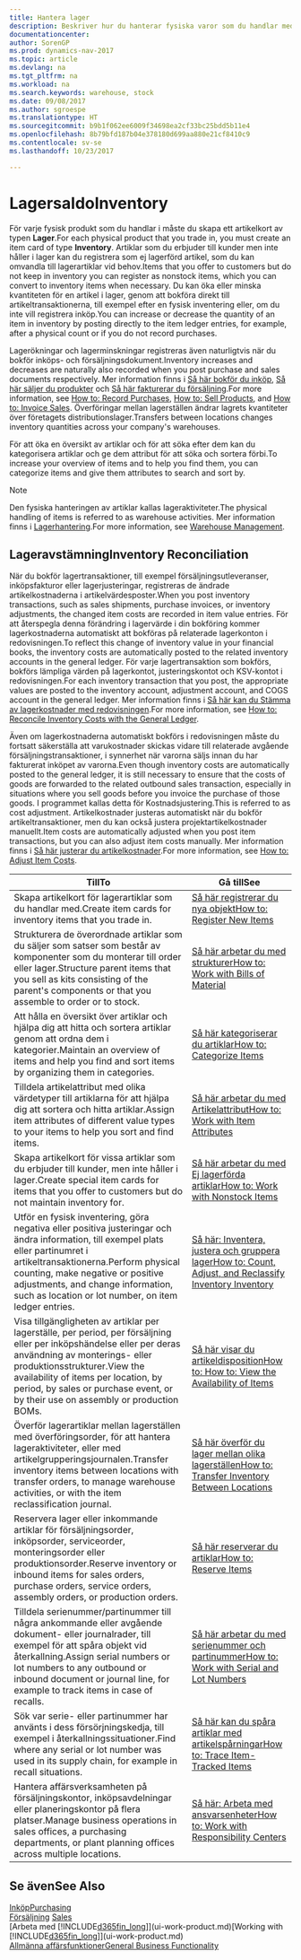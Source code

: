 ```yaml
---
title: Hantera lager
description: Beskriver hur du hanterar fysiska varor som du handlar med, till exempel hantering av lager i distributionslagret.
documentationcenter: 
author: SorenGP
ms.prod: dynamics-nav-2017
ms.topic: article
ms.devlang: na
ms.tgt_pltfrm: na
ms.workload: na
ms.search.keywords: warehouse, stock
ms.date: 09/08/2017
ms.author: sgroespe
ms.translationtype: HT
ms.sourcegitcommit: b9b1f062ee6009f34698ea2cf33bc25bdd5b11e4
ms.openlocfilehash: 8b79bfd187b04e378180d699aa880e21cf8410c9
ms.contentlocale: sv-se
ms.lasthandoff: 10/23/2017

---
```


# <a name="inventory"></a><span data-ttu-id="c0d66-103">Lagersaldo</span><span class="sxs-lookup"><span data-stu-id="c0d66-103">Inventory</span></span>
<span data-ttu-id="c0d66-104">För varje fysisk produkt som du handlar i måste du skapa ett artikelkort av typen **Lager**.</span><span class="sxs-lookup"><span data-stu-id="c0d66-104">For each physical product that you trade in, you must create an item card of type **Inventory**.</span></span> <span data-ttu-id="c0d66-105">Artiklar som du erbjuder till kunder men inte håller i lager kan du registrera som ej lagerförd artikel, som du kan omvandla till lagerartiklar vid behov.</span><span class="sxs-lookup"><span data-stu-id="c0d66-105">Items that you offer to customers but do not keep in inventory you can register as nonstock items, which you can convert to inventory items when necessary.</span></span> <span data-ttu-id="c0d66-106">Du kan öka eller minska kvantiteten för en artikel i lager, genom att bokföra direkt till artikeltransaktionerna, till exempel efter en fysisk inventering eller, om du inte vill registrera inköp.</span><span class="sxs-lookup"><span data-stu-id="c0d66-106">You can increase or decrease the quantity of an item in inventory by posting directly to the item ledger entries, for example, after a physical count or if you do not record purchases.</span></span>

<span data-ttu-id="c0d66-107">Lagerökningar och lagerminskningar registreras även naturligtvis när du bokför inköps- och försäljningsdokument.</span><span class="sxs-lookup"><span data-stu-id="c0d66-107">Inventory increases and decreases are naturally also recorded when you post purchase and sales documents respectively.</span></span> <span data-ttu-id="c0d66-108">Mer information finns i [Så här bokför du inköp](purchasing-how-record-purchases.md), [Så här säljer du produkter](sales-how-sell-products.md) och [Så här fakturerar du försäljning](sales-how-invoice-sales.md).</span><span class="sxs-lookup"><span data-stu-id="c0d66-108">For more information, see [How to: Record Purchases](purchasing-how-record-purchases.md), [How to: Sell Products](sales-how-sell-products.md), and [How to: Invoice Sales](sales-how-invoice-sales.md).</span></span> <span data-ttu-id="c0d66-109">Överföringar mellan lagerställen ändrar lagrets kvantiteter över företagets distributionslager.</span><span class="sxs-lookup"><span data-stu-id="c0d66-109">Transfers between locations changes inventory quantities across your company's warehouses.</span></span>   

<span data-ttu-id="c0d66-110">För att öka en översikt av artiklar och för att söka efter dem kan du kategorisera artiklar och ge dem attribut för att söka och sortera förbi.</span><span class="sxs-lookup"><span data-stu-id="c0d66-110">To increase your overview of items and to help you find them, you can categorize items and give them attributes to search and sort by.</span></span>

> [!NOTE]
> <span data-ttu-id="c0d66-111">Den fysiska hanteringen av artiklar kallas lageraktiviteter.</span><span class="sxs-lookup"><span data-stu-id="c0d66-111">The physical handling of items is referred to as warehouse activities.</span></span> <span data-ttu-id="c0d66-112">Mer information finns i [Lagerhantering](warehouse-manage-warehouse.md).</span><span class="sxs-lookup"><span data-stu-id="c0d66-112">For more information, see [Warehouse Management](warehouse-manage-warehouse.md).</span></span>

## <a name="inventory-reconciliation"></a><span data-ttu-id="c0d66-113">Lageravstämning</span><span class="sxs-lookup"><span data-stu-id="c0d66-113">Inventory Reconciliation</span></span>
<span data-ttu-id="c0d66-114">När du bokför lagertransaktioner, till exempel försäljningsutleveranser, inköpsfakturor eller lagerjusteringar, registreras de ändrade artikelkostnaderna i artikelvärdesposter.</span><span class="sxs-lookup"><span data-stu-id="c0d66-114">When you post inventory transactions, such as sales shipments, purchase invoices, or inventory adjustments, the changed item costs are recorded in item value entries.</span></span> <span data-ttu-id="c0d66-115">För att återspegla denna förändring i lagervärde i din bokföring kommer lagerkostnaderna automatiskt att bokföras på relaterade lagerkonton i redovisningen.</span><span class="sxs-lookup"><span data-stu-id="c0d66-115">To reflect this change of inventory value in your financial books, the inventory costs are automatically posted to the related inventory accounts in the general ledger.</span></span> <span data-ttu-id="c0d66-116">För varje lagertransaktion som bokförs, bokförs lämpliga värden på lagerkontot, justeringskontot och KSV-kontot i redovisningen.</span><span class="sxs-lookup"><span data-stu-id="c0d66-116">For each inventory transaction that you post, the appropriate values are posted to the inventory account, adjustment account, and COGS account in the general ledger.</span></span> <span data-ttu-id="c0d66-117">Mer information finns i [Så här kan du Stämma av lagerkostnader med redovisningen](finance-how-to-post-inventory-costs-to-the-general-ledger.md).</span><span class="sxs-lookup"><span data-stu-id="c0d66-117">For more information, see [How to: Reconcile Inventory Costs with the General Ledger](finance-how-to-post-inventory-costs-to-the-general-ledger.md).</span></span>

<span data-ttu-id="c0d66-118">Även om lagerkostnaderna automatiskt bokförs i redovisningen måste du fortsatt säkerställa att varukostnader skickas vidare till relaterade avgående försäljningstransaktioner, i synnerhet när varorna säljs innan du har fakturerat inköpet av varorna.</span><span class="sxs-lookup"><span data-stu-id="c0d66-118">Even though inventory costs are automatically posted to the general ledger, it is still necessary to ensure that the costs of goods are forwarded to the related outbound sales transaction, especially in situations where you sell goods before you invoice the purchase of those goods.</span></span> <span data-ttu-id="c0d66-119">I programmet kallas detta för Kostnadsjustering.</span><span class="sxs-lookup"><span data-stu-id="c0d66-119">This is referred to as cost adjustment.</span></span> <span data-ttu-id="c0d66-120">Artikelkostnader justeras automatiskt när du bokför artikeltransaktioner, men du kan också justera projektartikelkostnader manuellt.</span><span class="sxs-lookup"><span data-stu-id="c0d66-120">Item costs are automatically adjusted when you post item transactions, but you can also adjust item costs manually.</span></span> <span data-ttu-id="c0d66-121">Mer information finns i [Så här justerar du artikelkostnader](inventory-how-adjust-item-costs.md).</span><span class="sxs-lookup"><span data-stu-id="c0d66-121">For more information, see [How to: Adjust Item Costs](inventory-how-adjust-item-costs.md).</span></span>

|<span data-ttu-id="c0d66-122">Till</span><span class="sxs-lookup"><span data-stu-id="c0d66-122">To</span></span> |<span data-ttu-id="c0d66-123">Gå till</span><span class="sxs-lookup"><span data-stu-id="c0d66-123">See</span></span> |
|---|----|
|<span data-ttu-id="c0d66-124">Skapa artikelkort för lagerartiklar som du handlar med.</span><span class="sxs-lookup"><span data-stu-id="c0d66-124">Create item cards for inventory items that you trade in.</span></span>|[<span data-ttu-id="c0d66-125">Så här registrerar du nya objekt</span><span class="sxs-lookup"><span data-stu-id="c0d66-125">How to: Register New Items</span></span>](inventory-how-register-new-items.md)|
|<span data-ttu-id="c0d66-126">Strukturera de överordnade artiklar som du säljer som satser som består av komponenter som du monterar till order eller lager.</span><span class="sxs-lookup"><span data-stu-id="c0d66-126">Structure parent items that you sell as kits consisting of the parent's components or that you assemble to order or to stock.</span></span>|[<span data-ttu-id="c0d66-127">Så här arbetar du med strukturer</span><span class="sxs-lookup"><span data-stu-id="c0d66-127">How to: Work with Bills of Material</span></span>](inventory-how-work-BOMs.md)|
|<span data-ttu-id="c0d66-128">Att hålla en översikt över artiklar och hjälpa dig att hitta och sortera artiklar genom att ordna dem i kategorier.</span><span class="sxs-lookup"><span data-stu-id="c0d66-128">Maintain an overview of items and help you find and sort items by organizing them in categories.</span></span>|[<span data-ttu-id="c0d66-129">Så här kategoriserar du artiklar</span><span class="sxs-lookup"><span data-stu-id="c0d66-129">How to: Categorize Items</span></span>](inventory-how-categorize-items.md)|
|<span data-ttu-id="c0d66-130">Tilldela artikelattribut med olika värdetyper till artiklarna för att hjälpa dig att sortera och hitta artiklar.</span><span class="sxs-lookup"><span data-stu-id="c0d66-130">Assign item attributes of different value types to your items to help you sort and find items.</span></span>|[<span data-ttu-id="c0d66-131">Så här arbetar du med Artikelattribut</span><span class="sxs-lookup"><span data-stu-id="c0d66-131">How to: Work with Item Attributes</span></span>](inventory-how-work-item-attributes.md)|
|<span data-ttu-id="c0d66-132">Skapa artikelkort för vissa artiklar som du erbjuder till kunder, men inte håller i lager.</span><span class="sxs-lookup"><span data-stu-id="c0d66-132">Create special item cards for items that you offer to customers but do not maintain inventory for.</span></span>|[<span data-ttu-id="c0d66-133">Så här arbetar du med Ej lagerförda artiklar</span><span class="sxs-lookup"><span data-stu-id="c0d66-133">How to: Work with Nonstock Items</span></span>](inventory-how-work-nonstock-items.md)|
|<span data-ttu-id="c0d66-134">Utför en fysisk inventering, göra negativa eller positiva justeringar och ändra information, till exempel plats eller partinumret i artikeltransaktionerna.</span><span class="sxs-lookup"><span data-stu-id="c0d66-134">Perform physical counting, make negative or positive adjustments, and change information, such as location or lot number, on item ledger entries.</span></span>|[<span data-ttu-id="c0d66-135">Så här: Inventera, justera och gruppera lager</span><span class="sxs-lookup"><span data-stu-id="c0d66-135">How to: Count, Adjust, and Reclassify Inventory Inventory</span></span>](inventory-how-count-adjust-reclassify.md)|
|<span data-ttu-id="c0d66-136">Visa tillgängligheten av artiklar per lagerställe, per period, per försäljning eller per inköpshändelse eller per deras användning av monterings- eller produktionsstrukturer.</span><span class="sxs-lookup"><span data-stu-id="c0d66-136">View the availability of items per location, by period, by sales or purchase event, or by their use on assembly or production BOMs.</span></span>|[<span data-ttu-id="c0d66-137">Så här visar du artikeldisposition</span><span class="sxs-lookup"><span data-stu-id="c0d66-137">How to: How to: View the Availability of Items</span></span>](inventory-how-availability-overview.md)|
|<span data-ttu-id="c0d66-138">Överför lagerartiklar mellan lagerställen med överföringsorder, för att hantera lageraktiviteter, eller med artikelgrupperingsjournalen.</span><span class="sxs-lookup"><span data-stu-id="c0d66-138">Transfer inventory items between locations with transfer orders, to manage warehouse activities, or with the item reclassification journal.</span></span>|[<span data-ttu-id="c0d66-139">Så här överför du lager mellan olika lagerställen</span><span class="sxs-lookup"><span data-stu-id="c0d66-139">How to: Transfer Inventory Between Locations</span></span>](inventory-how-transfer-between-locations.md)|
|<span data-ttu-id="c0d66-140">Reservera lager eller inkommande artiklar för försäljningsorder, inköpsorder, serviceorder, monteringsorder eller produktionsorder.</span><span class="sxs-lookup"><span data-stu-id="c0d66-140">Reserve inventory or inbound items for sales orders, purchase orders, service orders, assembly orders, or production orders.</span></span>|[<span data-ttu-id="c0d66-141">Så här reserverar du artiklar</span><span class="sxs-lookup"><span data-stu-id="c0d66-141">How to: Reserve Items</span></span>](inventory-how-to-reserve-items.md)|
|<span data-ttu-id="c0d66-142">Tilldela serienummer/partinummer till några ankommande eller avgående dokument- eller journalrader, till exempel för att spåra objekt vid återkallning.</span><span class="sxs-lookup"><span data-stu-id="c0d66-142">Assign serial numbers or lot numbers to any outbound or inbound document or journal line, for example to track items in case of recalls.</span></span>|[<span data-ttu-id="c0d66-143">Så här arbetar du med serienummer och partinummer</span><span class="sxs-lookup"><span data-stu-id="c0d66-143">How to: Work with Serial and Lot Numbers</span></span>](inventory-how-work-item-tracking.md)|
|<span data-ttu-id="c0d66-144">Sök var serie- eller partinummer har använts i dess försörjningskedja, till exempel i återkallningssituationer.</span><span class="sxs-lookup"><span data-stu-id="c0d66-144">Find where any serial or lot number was used in its supply chain, for example in recall situations.</span></span>|[<span data-ttu-id="c0d66-145">Så här kan du spåra artiklar med artikelspårningar</span><span class="sxs-lookup"><span data-stu-id="c0d66-145">How to: Trace Item-Tracked Items</span></span>](inventory-how-to-trace-item-tracked-items.md)|
|<span data-ttu-id="c0d66-146">Hantera affärsverksamheten på försäljningskontor, inköpsavdelningar eller planeringskontor på flera platser.</span><span class="sxs-lookup"><span data-stu-id="c0d66-146">Manage business operations in sales offices, a purchasing departments, or plant planning offices across multiple locations.</span></span>|[<span data-ttu-id="c0d66-147">Så här: Arbeta med ansvarsenheter</span><span class="sxs-lookup"><span data-stu-id="c0d66-147">How to: Work with Responsibility Centers</span></span>](inventory-responsibility-centers.md)|

## <a name="see-also"></a><span data-ttu-id="c0d66-148">Se även</span><span class="sxs-lookup"><span data-stu-id="c0d66-148">See Also</span></span>  
[<span data-ttu-id="c0d66-149">Inköp</span><span class="sxs-lookup"><span data-stu-id="c0d66-149">Purchasing</span></span>](purchasing-manage-purchasing.md)  
<span data-ttu-id="c0d66-150">[Försäljning](sales-manage-sales.md)  </span><span class="sxs-lookup"><span data-stu-id="c0d66-150">[Sales](sales-manage-sales.md)  </span></span>  
<span data-ttu-id="c0d66-151">[Arbeta med [!INCLUDE[d365fin_long](includes/d365fin_long_md.md)]](ui-work-product.md)</span><span class="sxs-lookup"><span data-stu-id="c0d66-151">[Working with [!INCLUDE[d365fin_long](includes/d365fin_long_md.md)]](ui-work-product.md)</span></span>  
[<span data-ttu-id="c0d66-152">Allmänna affärsfunktioner</span><span class="sxs-lookup"><span data-stu-id="c0d66-152">General Business Functionality</span></span>](ui-across-business-areas.md)

##

